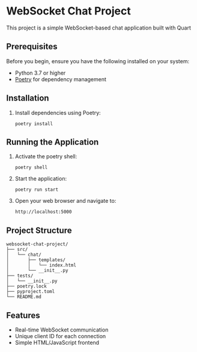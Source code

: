 # WebSocket Chat Project

This project is a simple WebSocket-based chat application built with Quart

## Prerequisites

Before you begin, ensure you have the following installed on your system:
- Python 3.7 or higher
- [Poetry](https://python-poetry.org/) for dependency management

## Installation

1. Install dependencies using Poetry:
   ```
   poetry install
   ```

## Running the Application

1. Activate the poetry shell:
   ```
   poetry shell
   ```

2. Start the application:
   ```
   poetry run start
   ```

3. Open your web browser and navigate to:
   ```
   http://localhost:5000
   ```

## Project Structure

```
websocket-chat-project/
├── src/
│   └── chat/
│       ├── templates/
│       │   └── index.html
│       └── __init__.py
├── tests/
│   └── __init__.py
├── poetry.lock
├── pyproject.toml
└── README.md
```

## Features

- Real-time WebSocket communication
- Unique client ID for each connection
- Simple HTML/JavaScript frontend

